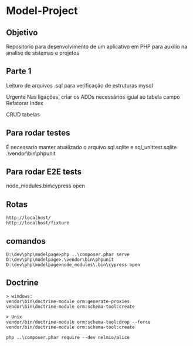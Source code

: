 # Model-Project

## Objetivo

Repositorio para desenvolvimento de um aplicativo em PHP para auxilio na analise de sistemas e projetos

## Parte 1

Leituro de arquivos .sql para verificação de estruturas mysql

Urgente
    Nas ligações, criar os ADDs necessários igual ao tabela campo
    Refatorar Index

CRUD tabelas


## Para rodar testes
É necessario manter atualizado o arquivo sql.sqlite e sql_unittest.sqlite
.\vendor\bin\phpunit

## Para rodar E2E tests
node_modules\.bin\cypress open

## Rotas
    http://localhost/
    http://localhost/fixture

## comandos
    D:\dev\php\modelpage>php ..\composer.phar serve
    D:\dev\php\modelpage>.\vendor\bin\phpunit
    D:\dev\php\modelpage>node_modules\.bin\cypress open

## Doctrine
    > windows:
    vendor\bin\doctrine-module orm:generate-proxies
    vendor\bin\doctrine-module orm:schema-tool:create

    > Unix
    vendor/bin/doctrine-module orm:schema-tool:drop --force
    vendor/bin/doctrine-module orm:schema-tool:create

    php ..\composer.phar require --dev nelmio/alice